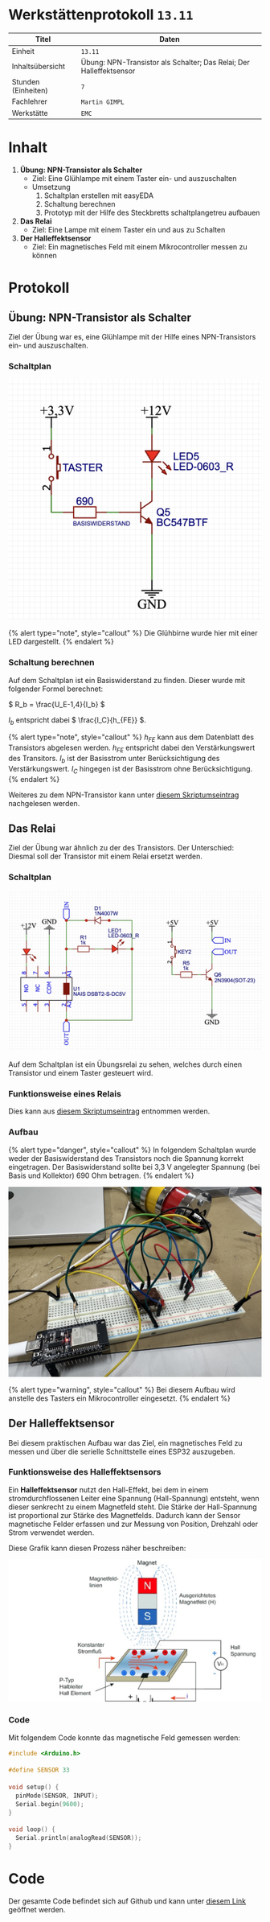 # Werkstättenprotokoll `13.11`

| Titel | Daten                                                               |
|---------|---------------------------------------------------------------------|
| Einheit | `13.11`                                                             |
| Inhaltsübersicht | Übung: NPN-Transistor als Schalter; Das Relai; Der Halleffektsensor |
| Stunden (Einheiten) | `7`                                                                 |
| Fachlehrer | `Martin GIMPL`                                                      |
| Werkstätte | `EMC`                                                               |

# Inhalt

1. **Übung: NPN-Transistor als Schalter**
    - Ziel: Eine Glühlampe mit einem Taster ein- und auszuschalten
    - Umsetzung
        1. Schaltplan erstellen mit easyEDA
        2. Schaltung berechnen
        3. Prototyp mit der Hilfe des Steckbretts schaltplangetreu aufbauen
2. **Das Relai**
    - Ziel: Eine Lampe mit einem Taster ein und aus zu Schalten
3. **Der Halleffektsensor**
    - Ziel: Ein magnetisches Feld mit einem Mikrocontroller messen zu können
# Protokoll

## Übung: NPN-Transistor als Schalter

Ziel der Übung war es, eine Glühlampe mit der Hilfe eines NPN-Transistors ein- und auszuschalten.

### Schaltplan

![Schaltplan der Übung](/images/schaltplan-npn-als-schalter.jpg)

{% alert type="note", style="callout" %}
Die Glühbirne wurde hier mit einer LED dargestellt.
{% endalert %}

### Schaltung berechnen

Auf dem Schaltplan ist ein Basiswiderstand zu finden. Dieser wurde mit folgender Formel berechnet:

$
R_b = \frac{U_E-1,4}{I_b}
$

$I_b$ entspricht dabei $ \frac{I_C}{h_{FE}} $.

{% alert type="note", style="callout" %}
$h_{FE}$ kann aus dem Datenblatt des Transistors abgelesen werden. $h_{FE}$ entspricht dabei den Verstärkungswert des Transitors. $I_b$ ist der Basisstrom unter Berücksichtigung des Verstärkungswert. $I_C$ hingegen ist der Basisstrom ohne Berücksichtigung.
{% endalert %}

Weiteres zu dem NPN-Transistor kann unter [diesem Skriptumseintrag](/skriptum/Transistoren/bipolartransistoren.md) nachgelesen werden.

## Das Relai

Ziel der Übung war ähnlich zu der des Transistors. Der Unterschied: Diesmal soll der Transistor mit einem Relai ersetzt werden.

### Schaltplan

![Schaltplan der Übung](/images/schaltplan-relai-als-schalter.jpg)

Auf dem Schaltplan ist ein Übungsrelai zu sehen, welches durch einen Transistor und einem Taster gesteuert wird.

### Funktionsweise eines Relais

Dies kann aus [diesem Skriptumseintrag](/skriptum/relais.md) entnommen werden.

### Aufbau

{% alert type="danger", style="callout" %}
In folgendem Schaltplan wurde weder der Basiswiderstand des Transistors noch die Spannung korrekt eingetragen. Der Basiswiderstand sollte bei 3,3 V angelegter Spannung (bei Basis und Kollektor) 690 Ohm betragen.
{% endalert %}

![Aufbau der Übung](/images/aufbau-relai-schaltung.JPG)

{% alert type="warning", style="callout" %}
Bei diesem Aufbau wird anstelle des Tasters ein Mikrocontroller eingesetzt.
{% endalert %}

## Der Halleffektsensor

Bei diesem praktischen Aufbau war das Ziel, ein magnetisches Feld zu messen und über die serielle Schnittstelle eines ESP32 auszugeben.

### Funktionsweise des Halleffektsensors

Ein **Halleffektsensor** nutzt den Hall-Effekt, bei dem in einem stromdurchflossenen Leiter eine Spannung (Hall-Spannung) entsteht, wenn dieser senkrecht zu einem Magnetfeld steht. Die Stärke der Hall-Spannung ist proportional zur Stärke des Magnetfelds. Dadurch kann der Sensor magnetische Felder erfassen und zur Messung von Position, Drehzahl oder Strom verwendet werden.

Diese Grafik kann diesen Prozess näher beschreiben:

![Funktionsweise des Halleffektsensors](/images/funktionsweise-halleffektsensor.jpg)

### Code

Mit folgendem Code konnte das magnetische Feld gemessen werden:

```c++
#include <Arduino.h>

#define SENSOR 33

void setup() {
  pinMode(SENSOR, INPUT);
  Serial.begin(9600);
}

void loop() {
  Serial.println(analogRead(SENSOR));
}
```

# Code

Der gesamte Code befindet sich auf Github und kann unter [diesem Link](https://github.com/mrschwaig/HTL-Bulme_Werkstatt_GIM) geöffnet werden.